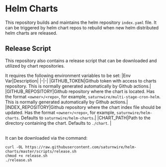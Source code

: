# Helm Charts
This repository builds and maintains the helm repository `index.yaml` file.  It can be triggered by helm chart repos to rebuild when new helm distributed helm charts are released.

## Release Script
This repository also contains a release script that can be downloaded and utilized by chart repositories.

It requires the following environment variables to be set: 
|Env Var|Description|
|-|-|
|GITHUB_TOKEN|Github token with access to charts repository.  This is normally generated automatically by Github actions.|
|GITHUB_REPOSITORY|Github repository where the chart is located.  Has the format  `<owner>/<repo>`, for example, `saturnwire/multi-stage-cron-helm`. This is normally generated automatically by Github actions.|
|INDEX_REPOSITORY|Github repository where the chart index file should be updated.  Has the format  `<owner>/<repo>`, for example, `saturnwire/helm-charts`. Defaults to  `saturnwire/helm-charts`.|
|CHART_PATH|Path to the directory containing the chart.  Defaults to  `./chart`. |

<br>
It can be downloaded via the command:

```
curl -OL https://raw.githubusercontent.com/saturnwire/helm-charts/master/scripts/release.sh
chmod +x release.sh
./release.sh
```